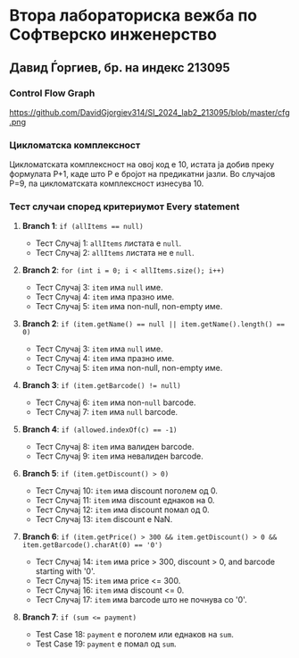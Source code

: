 # Втора лабораториска вежба по Софтверско инженерство

## Давид Ѓоргиев, бр. на индекс 213095

### Control Flow Graph
https://github.com/DavidGjorgiev314/SI_2024_lab2_213095/blob/master/cfg.png

### Цикломатска комплексност
Цикломатската комплексност на овој код е 10, истата ја добив преку формулата P+1, каде што P е бројот на предикатни јазли. Во случајoв P=9, па цикломатската комплексност изнесува 10.

### Тест случаи според критериумот Every statement
1. **Branch 1**: `if (allItems == null)`

   - Тест Случај 1: `allItems` листата е `null`.
   - Тест Случај 2: `allItems` листата не е `null`.

2. **Branch 2**: `for (int i = 0; i < allItems.size(); i++)`

   - Тест Случај 3: `item` има `null` име.
   - Тест Случај 4: `item` има празно име.
   - Тест Случај 5: `item` има non-null, non-empty име.

2. **Branch 2**: `if (item.getName() == null || item.getName().length() == 0)`

   - Тест Случај 3: `item` има `null` име.
   - Тест Случај 4: `item` има празно име.
   - Тест Случај 5: `item` има non-null, non-empty име.

3. **Branch 3**: `if (item.getBarcode() != null)`

   - Тест Случај 6: `item` има non-`null` barcode.
   - Тест Случај 7: `item` има `null` barcode.

4. **Branch 4**: `if (allowed.indexOf(c) == -1)`

   - Тест Случај 8: `item` има валиден barcode.
   - Тест Случај 9: `item` има невалиден barcode.

5. **Branch 5**: `if (item.getDiscount() > 0)`

   - Тест Случај 10: `item` има discount поголем од 0.
   - Тест Случај 11: `item` има discount еднаков на 0.
   - Тест Случај 12: `item` има discount помал од 0.
   - Тест Случај 13: `item` discount е NaN.

6. **Branch 6**: `if (item.getPrice() > 300 && item.getDiscount() > 0 && item.getBarcode().charAt(0) == '0')`

   - Тест Случај 14: `item` има price > 300, discount > 0, and barcode starting with '0'.
   - Тест Случај 15: `item` има price <= 300.
   - Тест Случај 16: `item` има discount <= 0.
   - Тест Случај 17: `item` има barcode што не почнува со '0'.

7. **Branch 7**: `if (sum <= payment)`

   - Test Case 18: `payment` е поголем или еднаков на `sum`.
   - Test Case 19: `payment` е помал од `sum`.
